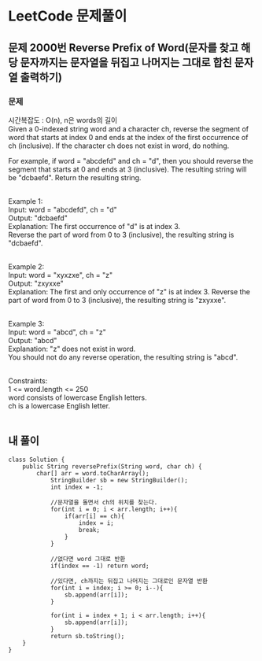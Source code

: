 # LeetCode 문제풀이

## 문제 2000번 Reverse Prefix of Word(문자를 찾고 해당 문자까지는 문자열을 뒤집고 나머지는 그대로 합친 문자열 출력하기)
### 문제<br>
시간복잡도 : O(n), n은 words의 길이<br>
Given a 0-indexed string word and a character ch, reverse the segment of word that starts at index 0 and ends at the index of the first occurrence of ch (inclusive). If the character ch does not exist in word, do nothing.

For example, if word = "abcdefd" and ch = "d", then you should reverse the segment that starts at 0 and ends at 3 (inclusive). The resulting string will be "dcbaefd".
Return the resulting string.<br><br> 

Example 1:<br>
Input: word = "abcdefd", ch = "d"<br>
Output: "dcbaefd"<br>
Explanation: The first occurrence of "d" is at index 3. <br>
Reverse the part of word from 0 to 3 (inclusive), the resulting string is "dcbaefd".<br><br>

Example 2:<br>
Input: word = "xyxzxe", ch = "z"<br>
Output: "zxyxxe"<br>
Explanation: The first and only occurrence of "z" is at index 3.
Reverse the part of word from 0 to 3 (inclusive), the resulting string is "zxyxxe".<br><br>

Example 3:<br>
Input: word = "abcd", ch = "z"<br>
Output: "abcd"<br>
Explanation: "z" does not exist in word.<br>
You should not do any reverse operation, the resulting string is "abcd".<br><br> 

Constraints:<br>
1 <= word.length <= 250<br>
word consists of lowercase English letters.<br>
ch is a lowercase English letter.<br><br>
 
## 내 풀이
```
class Solution {
    public String reversePrefix(String word, char ch) {
        char[] arr = word.toCharArray();
            StringBuilder sb = new StringBuilder();
            int index = -1;

            //문자열을 돌면서 ch의 위치를 찾는다.
            for(int i = 0; i < arr.length; i++){
                if(arr[i] == ch){
                    index = i;
                    break;
                }
            }

            //없다면 word 그대로 반환
            if(index == -1) return word;
            
            //있다면, ch까지는 뒤집고 나머지는 그대로인 문자열 반환
            for(int i = index; i >= 0; i--){
                sb.append(arr[i]);
            }

            for(int i = index + 1; i < arr.length; i++){
                sb.append(arr[i]);
            }
            return sb.toString();
    }
}
```